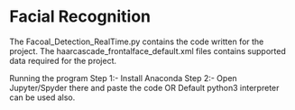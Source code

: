 # Facial Recognition

The Facoal_Detection_RealTime.py contains the code written for the project.
The haarcascade_frontalface_default.xml files contains supported data required for the project.


Running the program
Step 1:- Install Anaconda
Step 2:- Open Jupyter/Spyder there and paste the code
          OR
Default python3 interpreter can be used also.
